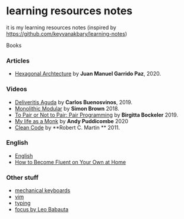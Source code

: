 # learning resources notes
it is my learning resources notes (inspired by https://github.com/keyvanakbary/learning-notes)

Books

### Articles
* [Hexagonal Archtecture](Articles/Hexagonal.Architecture.by.Juan.Manuel.Garrido.Paz.md) by **Juan Manuel Garrido Paz**, 2020.


### Videos
* [Deliveritis Aguda](Videos/Deliveritis.Aguda.by.Carlos.Buenosvinos.md) by **Carlos Buenosvinos**, 2019.
* [Monolithic Modular](Videos/Monolithic.Modular.by.Simon.Brown.md) by **Simon Brown** 2018.
* [To Pair or Not to Pair: Pair Programming](Videos/To.pair.or.not.to.pair.by.Birgitta.Bockeler.md) by **Birgitta Bockeler** 2019.
* [My life as a Monk](Videos/My.Life.as.a.Monk.Part.2.by.Andy.Puddicombe.md) by **Andy Puddicombe** 2020
* [Clean Code](Videos/clean.code.episodes.by.Rober.Martin) by **Robert C. Martin ** 2011.

### English
* [English](English/English.md)
* [How to Become Fluent on Your Own at Home](English\how.to.become.fluent.on.your.own.at.home.md)

### Other stuff
* [mechanical keyboards](types.of.mechanical.keyboards.jpeg)
* [vim](vim.md)
* [typing](Typing.md)
* [focus by Leo Babauta](focus.by.Leo.Babauta.md)
